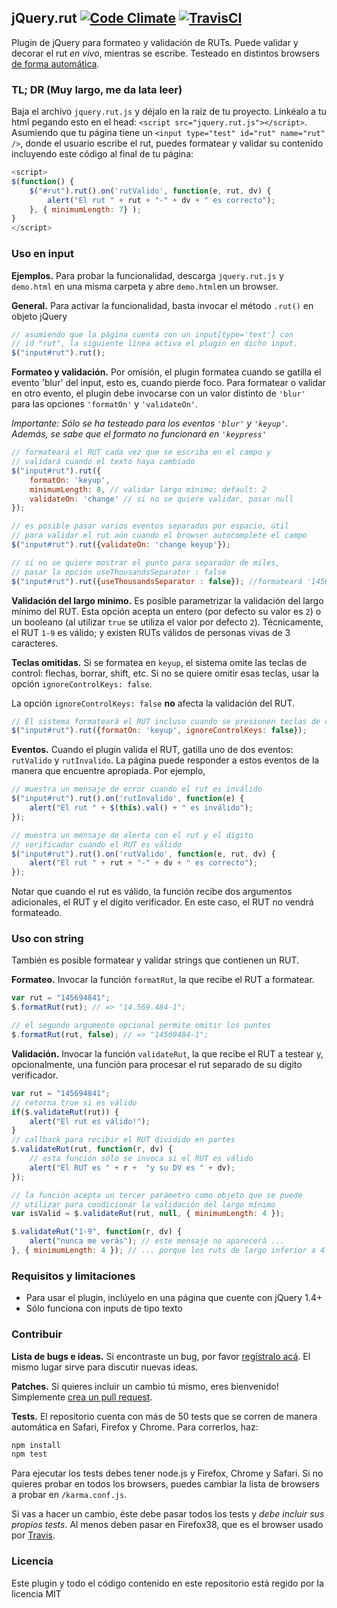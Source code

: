 ## jQuery.rut [![Code Climate](https://codeclimate.com/github/pablomarambio/jquery.rut.png)](https://codeclimate.com/github/pablomarambio/jquery.rut) [![TravisCI](https://travis-ci.org/pablomarambio/jquery.rut.svg?branch=master)](https://travis-ci.org/pablomarambio/jquery.rut/)

Plugin de jQuery para formateo y validación de RUTs. Puede validar y decorar el rut *en vivo*, mientras se escribe. Testeado en distintos browsers [de forma automática](https://travis-ci.org/pablomarambio/jquery.rut/).

### TL; DR (Muy largo, me da lata leer)
Baja el archivo `jquery.rut.js` y déjalo en la raíz de tu proyecto. Linkéalo a tu html pegando esto en el head: `<script src="jquery.rut.js"></script>`. Asumiendo que tu página tiene un `<input type="test" id="rut" name="rut" />`, donde el usuario escribe el rut, puedes formatear y validar su contenido incluyendo este código al final de tu página:
```javascript
<script>
$(function() {
    $("#rut").rut().on('rutValido', function(e, rut, dv) {
        alert("El rut " + rut + "-" + dv + " es correcto");
    }, { minimumLength: 7} );
}
</script>
```

### Uso en input

**Ejemplos.** Para probar la funcionalidad, descarga `jquery.rut.js` y `demo.html` en una misma carpeta y abre `demo.html`en un browser.

**General.** Para activar la funcionalidad, basta invocar el método `.rut()` en objeto jQuery

```javascript
// asumiendo que la página cuenta con un input[type='text'] con 
// id "rut", la siguiente línea activa el plugin en dicho input.
$("input#rut").rut();
```

**Formateo y validación.** Por omisión, el plugin formatea cuando se gatilla el evento 'blur' del input, esto es, cuando pierde foco. Para formatear o validar en otro evento, el plugin debe invocarse con un valor distinto de `'blur'` para las opciones `'formatOn'` y `'validateOn'`. 

*Importante: Sólo se ha testeado para los eventos `'blur'` y `'keyup'`. Además, se sabe que el formato no funcionará en `'keypress'`*

```javascript
// formateará el RUT cada vez que se escriba en el campo y
// validará cuando el texto haya cambiado
$("input#rut").rut({
	formatOn: 'keyup',
    minimumLength: 8, // validar largo mínimo; default: 2
	validateOn: 'change' // si no se quiere validar, pasar null
});

// es posible pasar varios eventos separados por espacio, útil
// para validar el rut aún cuando el browser autocomplete el campo
$("input#rut").rut({validateOn: 'change keyup'});

// si no se quiere mostrar el punto para separador de miles, 
// pasar la opción useThousandsSeparator : false
$("input#rut").rut({useThousandsSeparator : false}); //formateará '145694841' como '14569484-1'
```

**Validación del largo mínimo.** Es posible parametrizar la validación del largo mínimo del RUT. Esta opción acepta un entero (por defecto su valor es `2`) o un booleano (al utilizar `true` se utiliza el valor por defecto `2`). Técnicamente, el RUT `1-9` es válido; y existen RUTs válidos de personas vivas de 3 caracteres.

**Teclas omitidas.** Si se formatea en `keyup`, el sistema omite las teclas de control: flechas, borrar, shift, etc. Si no se quiere omitir esas teclas, usar la opción `ignoreControlKeys: false`.

La opción `ignoreControlKeys: false` **no** afecta la validación del RUT.

```javascript
// El sistema formateará el RUT incluso cuando se presionen teclas de control
$("input#rut").rut({formatOn: 'keyup', ignoreControlKeys: false});
```

**Eventos.** Cuando el plugin valida el RUT, gatilla uno de dos eventos: `rutValido` y `rutInvalido`. La página puede responder a estos eventos de la manera que encuentre apropiada. Por ejemplo,

```javascript
// muestra un mensaje de error cuando el rut es inválido
$("input#rut").rut().on('rutInvalido', function(e) {
	alert("El rut " + $(this).val() + " es inválido");
});
```

```javascript
// muestra un mensaje de alerta con el rut y el dígito 
// verificador cuando el RUT es válido
$("input#rut").rut().on('rutValido', function(e, rut, dv) {
	alert("El rut " + rut + "-" + dv + " es correcto");
});
```

Notar que cuando el rut es válido, la función recibe dos argumentos adicionales, el RUT y el dígito verificador. En este caso, el RUT no vendrá formateado.

### Uso con string

También es posible formatear y validar strings que contienen un RUT.

**Formateo.** Invocar la función `formatRut`, la que recibe el RUT a formatear.

```javascript
var rut = "145694841";
$.formatRut(rut); // => "14.569.484-1";

// el segundo argumento opcional permite omitir los puntos
$.formatRut(rut, false); // => "14569484-1";
```

**Validación.** Invocar la función `validateRut`, la que recibe el RUT a testear y, opcionalmente, una función para procesar el rut separado de su dígito verificador.

```javascript
var rut = "145694841";
// retorna true si es válido
if($.validateRut(rut)) {
	alert("El rut es válido!");
}
// callback para recibir el RUT dividido en partes
$.validateRut(rut, function(r, dv) {
	// esta función sólo se invoca si el RUT es válido
	alert("El RUT es " + r +  "y su DV es " + dv);
});

// la función acepta un tercer parámetro como objeto que se puede
// utilizar para condicionar la validación del largo mínimo
var isValid = $.validateRut(rut, null, { minimumLength: 4 });

$.validateRut("1-9", function(r, dv) {
	alert("nunca me verás"); // este mensaje no aparecerá ...
}, { minimumLength: 4 }); // ... porque los ruts de largo inferior a 4 no se consideran válidos
```

### Requisitos y limitaciones

- Para usar el plugin, inclúyelo en una página que cuente con jQuery 1.4+
- Sólo funciona con inputs de tipo texto

### Contribuir
**Lista de bugs e ideas.** Si encontraste un bug, por favor [regístralo acá](https://github.com/pablomarambio/jquery.rut/issues). El mismo lugar sirve para discutir nuevas ideas.

**Patches.** Si quieres incluir un cambio tú mismo, eres bienvenido! Simplemente [crea un pull request](https://github.com/pablomarambio/jquery.rut/pulls). 

**Tests.** El repositorio cuenta con más de 50 tests que se corren de manera automática en Safari, Firefox y Chrome. Para correrlos, haz:
```sh
npm install
npm test
```

Para ejecutar los tests debes tener node.js y Firefox, Chrome y Safari. Si no quieres probar en todos los browsers, puedes cambiar la lista de browsers a probar en `/karma.conf.js`.

Si vas a hacer un cambio, éste debe pasar todos los tests y *debe incluir sus propios tests*. Al menos deben pasar en Firefox38, que es el browser usado por [Travis](https://travis-ci.org/pablomarambio/jquery.rut/).

### Licencia

Este plugin y todo el código contenido en este repositorio está regido por la licencia MIT

